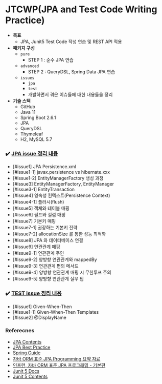 # JTCWP(JPA and Test Code Writing Practice)

- __목표__
    - JPA, Junit5 Test Code 작성 연습 및 REST API 적용
- __패키지 구성__
    - `pure` 
        - STEP 1 : 순수 JPA 연습
    - `advanced`
        - STEP 2 : QueryDSL, Spring Data JPA 연습
    - `issues`
        - `jpa`
        - `test`
        - 개발하면서 겪은 이슈들에 대한 내용들을 정리
- __기술 스택__
    - GitHub
    - Java 11
    - Spring Boot 2.6.1
    - JPA
    - QueryDSL
    - Thymeleaf
    - H2, MySQL 5.7 

### ✔️ [JPA issue 정리 내용](https://github.com/BAEKJungHo/jtcwp/tree/master/issues/jpa)

- [#issue1] JPA Persistence.xml
- [#issue1-1] javax.persistence vs hibernate.xxx
- [#issue1-2] EntityManagerFactory 생성 과정
- [#issue3] EntityManagerFactory, EntityManager
- [#issue3-1] EntityTransaction
- [#issue4] 영속성 컨텍스트(Persistence Context)
- [#issue4-1] 플러시(flush)
- [#issue5] 객체와 테이블 매핑
- [#issue6] 필드와 컬럼 매핑
- [#issue7] 기본키 매핑
- [#issue7-1] 권장하는 기본키 전략
- [#issue7-2] allocationSize 를 통한 성능 최적화
- [#issue8] JPA 와 데이터베이스 연결
- [#issue9] 연관관계 매핑
- [#issue9-1] 연관관계 주인
- [#issue9-2] 양방향 연관관계와 mappedBy
- [#issue9-3] 연관관계 편의 메서드
- [#issue9-4] 양방향 연관관계 매핑 시 무한루프 주의
- [#issue9-5] 양방향 연관관계 실무 팁

### ✔️ [TEST issue 정리 내용](https://github.com/BAEKJungHo/jtcwp/tree/master/issues/test)

- [#issue1] Given-When-Then
- [#issue1-1] Given-When-Then Templates
- [#issue2] @DisplayName

### Referecnes

- [JPA Contents](https://github.com/BAEKJungHo/JPA)
- [JPA Best Practice](https://github.com/cheese10yun/spring-jpa-best-practices)
- [Spring Guide](https://github.com/cheese10yun/spring-guide)
- [자바 ORM 표준 JPA Programming 요약 자료](https://ultrakain.gitbooks.io/jpa/content/)
- [인프런, 자바 ORM 표준 JPA 프로그래밍 - 기본편](https://www.inflearn.com/course/ORM-JPA-Basic/dashboard)
- [Junit 5 Docs](https://junit.org/junit5/docs/current/user-guide/)
- [Junit 5 Contents](https://github.com/BAEKJungHo/test-code-in-java/blob/main/doc/JUnit5.md)
